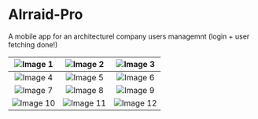 # Alrraid-Pro

 
A mobile app for an architecturel company users managemnt (login + user fetching done!)

| ![Image 1](https://github.com/user-attachments/assets/b7bef234-ae1f-4cfa-a50d-73976a79abdd) | ![Image 2](https://github.com/user-attachments/assets/49b723db-1a54-4525-9643-2ea42e57633c) | ![Image 3](https://github.com/user-attachments/assets/521fd081-0c7b-407f-ab5e-c177c8d3647c) |
|:--:|:--:|:--:|
| ![Image 4](https://github.com/user-attachments/assets/fcb01fb2-e31e-446a-b580-c60c2669bf0b) | ![Image 5](https://github.com/user-attachments/assets/c4964ffb-fecd-4e1e-802d-48065de458be) | ![Image 6](https://github.com/user-attachments/assets/76529a7c-27da-46ad-8f28-8a867145c458) |
| ![Image 7](https://github.com/user-attachments/assets/32f9114e-688d-43a3-9f0f-809568976822) | ![Image 8](https://github.com/user-attachments/assets/07d562cf-df96-4c9f-8cba-0c7414440b4b) | ![Image 9](https://github.com/user-attachments/assets/fbf5ecb6-351a-4727-98e5-8de31a716f85) |
| ![Image 10](https://github.com/user-attachments/assets/a52a2f70-b735-4817-adb3-299c183911de) | ![Image 11](https://github.com/user-attachments/assets/75957fcb-22ed-45b4-8b7c-ceeb1810f31b) | ![Image 12](https://github.com/user-attachments/assets/bff4e9d9-f05f-4339-995e-a43c7a9f588d) |



